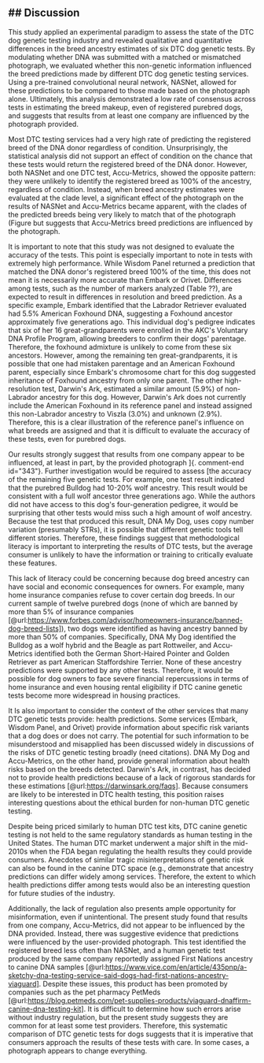 ## ## Discussion

This study applied an experimental paradigm to assess the state of the DTC dog genetic testing industry and revealed qualitative and quantitative differences in the breed ancestry estimates of six DTC dog genetic tests.
By modulating whether DNA was submitted with a matched or mismatched photograph, we evaluated whether this non-genetic information influenced the breed predictions made by different DTC dog genetic testing services.
Using a pre-trained convolutional neural network, NASNet, allowed for these predictions to be compared to those made based on the photograph alone.
Ultimately, this analysis demonstrated a low rate of consensus across tests in estimating the breed makeup, even of registered purebred dogs, and suggests that results from at least one company are influenced by the photograph provided.

Most DTC testing services had a very high rate of predicting the registered breed of the DNA donor regardless of condition.
Unsurprisingly, the statistical analysis did not support an effect of condition on the chance that these tests would return the registered breed of the DNA donor.
However, both NASNet and one DTC test, Accu-Metrics, showed the opposite pattern: they were unlikely to identify the registered breed as 100% of the ancestry, regardless of condition.
Instead, when breed ancestry estimates were evaluated at the clade level, a significant effect of the photograph on the results of NASNet and Accu-Metrics became apparent, with the clades of the predicted breeds being very likely to match that of the photograph (Figure  but suggests that Accu-Metrics breed predictions are influenced by the photograph.

It is important to note that this study  was not designed to evaluate the accuracy of the tests.
This point is especially important to note in  tests with extremely high performance.
While Wisdom Panel returned a prediction that matched the DNA donor's registered breed 100% of the time, this does not mean  it is necessarily  more accurate than Embark or Orivet.
Differences among tests, such as the number of markers analyzed (Table ??), are expected to result in differences in resolution and  breed prediction.
As a specific example, Embark identified that the Labrador Retriever evaluated had 5.5% American Foxhound DNA, suggesting a Foxhound ancestor approximately five generations ago.
This individual dog's pedigree indicates that six of her 16 great-grandparents were enrolled in the AKC's Voluntary DNA Profile Program, allowing breeders to confirm their dogs' parentage.
Therefore, the foxhound admixture is unlikely to come from these six ancestors.
However, among the remaining ten great-grandparents, it is possible that one had mistaken parentage and an American Foxhound parent, especially since Embark's chromosome chart for this dog suggested inheritance of Foxhound ancestry from only one  parent.
The other high-resolution test, Darwin's Ark, estimated a similar amount (5.9%) of non-Labrador ancestry for this dog.
However, Darwin's Ark does not currently include the American Foxhound in its reference panel and instead assigned this non-Labrador ancestry to Viszla (3.0%) and unknown (2.9%).
Therefore, this is a clear illustration of the reference panel's influence on what breeds are assigned and that it is difficult to evaluate the accuracy of these tests, even for purebred dogs.

Our results strongly suggest that results from one company appear to be influenced, at least in part, by the provided photograph ]{.
comment-end id="343"}.
Further investigation would be required to assess [the accuracy of the remaining five genetic tests.
For example, one test result indicated that the purebred Bulldog had 10-20% wolf ancestry.
This result would be consistent with a full wolf ancestor three generations ago.
While the authors did not have access to this dog's four-generation pedigree, it would be surprising that other tests would miss such a high amount of wolf ancestry.
Because the test that produced this result, DNA My Dog, uses copy number variation (presumably STRs), it is possible that different genetic tools tell different stories.
Therefore, these findings suggest that methodological literacy is important to interpreting the results of DTC tests, but the average consumer is unlikely to have the information or training to critically evaluate these features.

This lack of literacy could be concerning because dog breed ancestry can have social and economic consequences for owners.
For example, many home insurance companies refuse to cover certain dog breeds.
In our current sample of twelve purebred dogs (none of which are banned by more than 5% of insurance companies [@url:https://www.forbes.com/advisor/homeowners-insurance/banned-dog-breed-lists]), two dogs were identified as having ancestry banned by more than 50% of companies.
Specifically, DNA My Dog identified the Bulldog as a wolf hybrid and the Beagle as part Rottweiler, and Accu-Metrics identified both the German Short-Haired Pointer and Golden Retriever as part American Staffordshire Terrier.
None of these ancestry predictions were supported by any other tests.
Therefore, it would be possible for dog owners to face severe financial repercussions in terms of home insurance and even housing rental eligibility if DTC canine genetic tests become more widespread in housing practices.

It Is also important to consider the context of the other services that many DTC genetic tests provide: health predictions.
Some services (Embark, Wisdom Panel, and Orivet) provide information about specific risk variants that a dog does or does not carry.
The potential for such information to be misunderstood and misapplied has been discussed widely in discussions of the risks of DTC genetic testing broadly (need citations).
DNA My Dog and Accu-Metrics, on the other hand, provide general information about health risks based on the breeds detected.
Darwin's Ark, in contrast, has decided not to provide health predictions because of a lack of rigorous standards for these estimations [@url:https://darwinsark.org/faqs].
Because consumers are likely to be interested in DTC health testing, this position raises interesting questions about the ethical burden for non-human DTC genetic testing.

Despite being priced similarly to human DTC test kits, DTC canine genetic testing is not held to the same regulatory standards as human testing in the United States.
The human DTC market underwent a major shift in the mid-2010s when the FDA began regulating the health results they could provide consumers.
Anecdotes of similar tragic misinterpretations of genetic risk can also be found in the canine DTC space (e.g.,  demonstrate that ancestry predictions can differ widely among services.
Therefore, the extent to which health predictions differ among tests would also be an interesting question for future studies of the industry.

Additionally, the lack of regulation also presents ample opportunity for misinformation, even if unintentional.
The present study found that results from one company,  Accu-Metrics, did not appear to be influenced by the DNA provided.
Instead, there was suggestive evidence that predictions were  influenced by the user-provided photograph.
This test identified the registered breed less often than NASNet, and a human genetic test produced by the same company reportedly assigned First Nations ancestry to canine DNA samples [@url:https://www.vice.com/en/article/435pnp/a-sketchy-dna-testing-service-said-dogs-had-first-nations-ancestry-viaguard].
Despite these issues, this product has been promoted by companies such as the pet pharmacy PetMeds [@url:https://blog.petmeds.com/pet-supplies-products/viaguard-dnaffirm-canine-dna-testing-kit].
It is difficult to determine how such errors arise without industry regulation, but the present study suggests they are common for at least some test providers.
Therefore, this systematic comparison of DTC genetic tests for dogs suggests that it is imperative that consumers approach the results of these tests with care.
In some cases, a photograph  appears to change everything.

